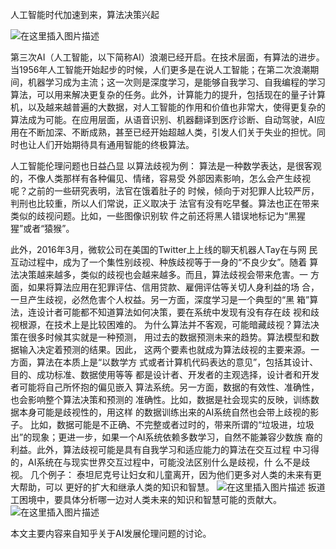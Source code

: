 ﻿人工智能时代加速到来，算法决策兴起

![在这里插入图片描述](https://img-blog.csdnimg.cn/20181230225037773.jpg?x-oss-process=image/watermark,type_ZmFuZ3poZW5naGVpdGk,shadow_10,text_aHR0cHM6Ly9ibG9nLmNzZG4ubmV0L3dlaXhpbl80MzI2ODM5Mw==,size_16,color_FFFFFF,t_70)


第三次AI（人工智能，以下简称AI）浪潮已经开启。在技术层面，有算法的进步。
当1956年人工智能开始起步的时候，人们更多是在说人工智能；在第二次浪潮期
间，机器学习成为主流；这一次则是深度学习，是能够自我学习、自我编程的学习
算法，可以用来解决更复杂的任务。此外，计算能力的提升，包括现在的量子计算
机，以及越来越普遍的大数据，对人工智能的作用和价值也非常大，使得更复杂的
算法成为可能。在应用层面，从语音识别、机器翻译到医疗诊断、自动驾驶，AI应
用在不断加深、不断成熟，甚至已经开始超越人类，引发人们关于失业的担忧。同
时也让人们开始期待具有通用智能的终极算法。

人工智能伦理问题也日益凸显
 以算法歧视为例：
     算法是一种数学表达，是很客观的，不像人类那样有各种偏见、情绪，容易受
     外部因素影响，怎么会产生歧视呢？之前的一些研究表明，法官在饿着肚子的
     时候，倾向于对犯罪人比较严厉，判刑也比较重，所以人们常说，正义取决于
     法官有没有吃早餐。算法也正在带来类似的歧视问题。比如，一些图像识别软
     件之前还将黑人错误地标记为“黑猩猩”或者“猿猴”。
   
   此外，2016年3月，微软公司在美国的Twitter上上线的聊天机器人Tay在与网
   民互动过程中，成为了一个集性别歧视、种族歧视等于一身的“不良少女”。随着
   算法决策越来越多，类似的歧视也会越来越多。而且，算法歧视会带来危害。一
   方面，如果将算法应用在犯罪评估、信用贷款、雇佣评估等关切人身利益的场
   合，一旦产生歧视，必然危害个人权益。另一方面，深度学习是一个典型的“黑
   箱”算法，连设计者可能都不知道算法如何决策，要在系统中发现有没有存在歧
   视和歧视根源，在技术上是比较困难的。
   为什么算法并不客观，可能暗藏歧视？算法决策在很多时候其实就是一种预测，
   用过去的数据预测未来的趋势。算法模型和数据输入决定着预测的结果。因此，
   这两个要素也就成为算法歧视的主要来源。一方面，算法在本质上是“以数学方
   式或者计算机代码表达的意见”，包括其设计、目的、成功标准、数据使用等等
   都是设计者、开发者的主观选择，设计者和开发者可能将自己所怀抱的偏见嵌入
   算法系统。另一方面，数据的有效性、准确性，也会影响整个算法决策和预测的
   准确性。比如，数据是社会现实的反映，训练数据本身可能是歧视性的，用这样
   的数据训练出来的AI系统自然也会带上歧视的影子。
   比如，数据可能是不正确、不完整或者过时的，带来所谓的“垃圾进，垃圾
   出”的现象；更进一步，如果一个AI系统依赖多数学习，自然不能兼容少数族
   裔的利益。此外，算法歧视可能是具有自我学习和适应能力的算法在交互过程
   中习得的，AI系统在与现实世界交互过程中，可能没法区别什么是歧视，什
   么不是歧视。
   几个例子：
     泰坦尼克号让妇女和儿童离开，因为他们更多对人类的未来有更大帮助，可以
     更好的扩大和继承人类的知识和智慧。
     ![在这里插入图片描述](https://img-blog.csdnimg.cn/20181230230635275.jpg?x-oss-process=image/watermark,type_ZmFuZ3poZW5naGVpdGk,shadow_10text_aHR0cHM6Ly9ibG9nLmNzZG4ubmV0L3dlaXhpbl80MzI2ODM5Mw==,size_16,color_FFFFFF,t_70)
     扳道工困境中，要具体分析哪一边对人类未来的知识和智慧可能的贡献大。
     ![在这里插入图片描述](https://img-blog.csdnimg.cn/20181230230907300.jpg?x-oss-process=image/watermark,type_ZmFuZ3poZW5naGVpdGk,shadow_10text_aHR0cHM6Ly9ibG9nLmNzZG4ubmV0L3dlaXhpbl80MzI2ODM5Mw==,size_16,color_FFFFFF,t_70)

本文主要内容来自知乎关于AI发展伦理问题的讨论。
